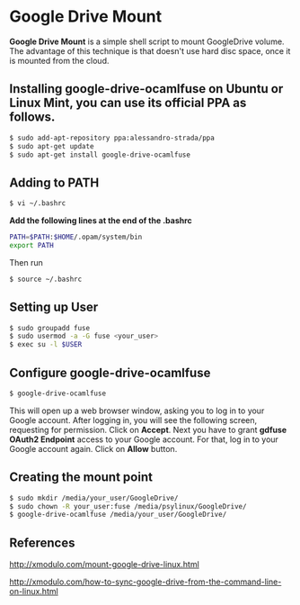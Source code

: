 # Google Drive Mount

**Google Drive Mount** is a simple shell script to mount GoogleDrive volume. The advantage of this technique is that doesn't use hard disc space, once it is mounted from the cloud.

## Installing google-drive-ocamlfuse on Ubuntu or Linux Mint, you can use its official PPA as follows.
```bash
$ sudo add-apt-repository ppa:alessandro-strada/ppa
$ sudo apt-get update
$ sudo apt-get install google-drive-ocamlfuse 
```

## Adding to PATH
```bash
$ vi ~/.bashrc
```

**Add the following lines at the end of the .bashrc**
```bash
PATH=$PATH:$HOME/.opam/system/bin
export PATH 
```

Then run
```bash
$ source ~/.bashrc 
```

## Setting up User
```bash
$ sudo groupadd fuse
$ sudo usermod -a -G fuse <your_user>
$ exec su -l $USER
```

## Configure google-drive-ocamlfuse
```bash
$ google-drive-ocamlfuse
```

This will open up a web browser window, asking you to log in to your Google account. After logging in, you will see the following screen, requesting for permission. Click on **Accept**.
Next you have to grant **gdfuse OAuth2 Endpoint** access to your Google account. For that, log in to your Google account again.
Click on **Allow** button.

## Creating the mount point
```bash
$ sudo mkdir /media/your_user/GoogleDrive/
$ sudo chown -R your_user:fuse /media/psylinux/GoogleDrive/
$ google-drive-ocamlfuse /media/your_user/GoogleDrive/
```

## References
http://xmodulo.com/mount-google-drive-linux.html

http://xmodulo.com/how-to-sync-google-drive-from-the-command-line-on-linux.html

